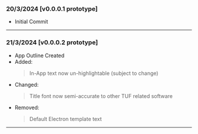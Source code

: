 ### 20/3/2024 [v0.0.0.1 prototype]
- Initial Commit

---

### 21/3/2024 [v0.0.0.2 prototype]
- App Outline Created
- Added:
    > In-App text now un-highlightable (subject to change)
- Changed:
    > Title font now semi-accurate to other TUF related software
- Removed:
    > Default Electron template text

---


